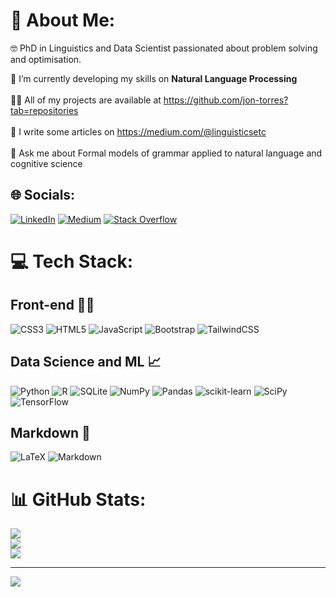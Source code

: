 # 💫 About Me:

🤓 PhD in Linguistics and Data Scientist passionated about problem solving and optimisation. 

🌱 I’m currently developing my skills on **Natural Language Processing**<br><br>👨‍💻 All of my projects are available at https://github.com/jon-torres?tab=repositories<br><br> 📝 I write some articles on https://medium.com/@linguisticsetc<br><br>💬 Ask me about Formal models of grammar applied to natural language and cognitive science<br>

## 🌐 Socials:

[![LinkedIn](https://img.shields.io/badge/LinkedIn-%230077B5.svg?logo=linkedin&logoColor=white)](https://linkedin.com/in/jonathantorresling) [![Medium](https://img.shields.io/badge/Medium-12100E?logo=medium&logoColor=white)](https://medium.com/@linguisticsetc) [![Stack Overflow](https://img.shields.io/badge/-Stackoverflow-FE7A16?logo=stack-overflow&logoColor=white)](https://stackoverflow.com/users/17019731)

# 💻 Tech Stack:

## Front-end 🎨🌐

![CSS3](https://img.shields.io/badge/css3-%231572B6.svg?style=for-the-badge&logo=css3&logoColor=white) ![HTML5](https://img.shields.io/badge/html5-%23E34F26.svg?style=for-the-badge&logo=html5&logoColor=white) ![JavaScript](https://img.shields.io/badge/javascript-%23323330.svg?style=for-the-badge&logo=javascript&logoColor=%23F7DF1E) ![Bootstrap](https://img.shields.io/badge/bootstrap-%23563D7C.svg?style=for-the-badge&logo=bootstrap&logoColor=white) ![TailwindCSS](https://img.shields.io/badge/tailwindcss-%2338B2AC.svg?style=for-the-badge&logo=tailwind-css&logoColor=white)

## Data Science and ML 📈

![Python](https://img.shields.io/badge/python-3670A0?style=for-the-badge&logo=python&logoColor=ffdd54) ![R](https://img.shields.io/badge/r-%23276DC3.svg?style=for-the-badge&logo=r&logoColor=white) ![SQLite](https://img.shields.io/badge/sqlite-%2307405e.svg?style=for-the-badge&logo=sqlite&logoColor=white) 
![NumPy](https://img.shields.io/badge/numpy-%23013243.svg?style=for-the-badge&logo=numpy&logoColor=white) ![Pandas](https://img.shields.io/badge/pandas-%23150458.svg?style=for-the-badge&logo=pandas&logoColor=white) ![scikit-learn](https://img.shields.io/badge/scikit--learn-%23F7931E.svg?style=for-the-badge&logo=scikit-learn&logoColor=white) ![SciPy](https://img.shields.io/badge/SciPy-%230C55A5.svg?style=for-the-badge&logo=scipy&logoColor=%white) ![TensorFlow](https://img.shields.io/badge/TensorFlow-%23FF6F00.svg?style=for-the-badge&logo=TensorFlow&logoColor=white) 
## Markdown 📝

![LaTeX](https://img.shields.io/badge/latex-%23008080.svg?style=for-the-badge&logo=latex&logoColor=white) ![Markdown](https://img.shields.io/badge/markdown-%23000000.svg?style=for-the-badge&logo=markdown&logoColor=white)

# 📊 GitHub Stats:

![](https://github-readme-stats.vercel.app/api?username=jon-torres&theme=radical&hide_border=true&include_all_commits=true&count_private=true)<br/>
![](https://github-readme-streak-stats.herokuapp.com/?user=jon-torres&theme=radical&hide_border=true)<br/>
![](https://github-readme-stats.vercel.app/api/top-langs/?username=jon-torres&theme=radical&hide_border=true&include_all_commits=true&count_private=true&layout=compact)

---

[![](https://visitcount.itsvg.in/api?id=jon-torres&icon=1&color=0)](https://visitcount.itsvg.in)

